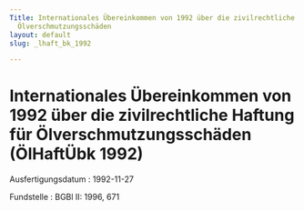 ```yaml
---
Title: Internationales Übereinkommen von 1992 über die zivilrechtliche Haftung  für
  Ölverschmutzungsschäden
layout: default
slug: _lhaft_bk_1992

---
```


# Internationales Übereinkommen von 1992 über die zivilrechtliche Haftung  für Ölverschmutzungsschäden (ÖlHaftÜbk 1992)

Ausfertigungsdatum
:   1992-11-27

Fundstelle
:   BGBl II: 1996, 671

